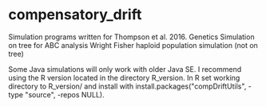 # compensatory_drift
Simulation programs written for Thompson et al. 2016. Genetics
Simulation on tree for ABC analysis
Wright Fisher haploid population simulation (not on tree)

Some Java simulations will only work with older Java SE.  I recommend using the R version located in the directory R_version.
In R set working directory to R_version/ and install with install.packages("compDriftUtils", -type "source", -repos NULL).
